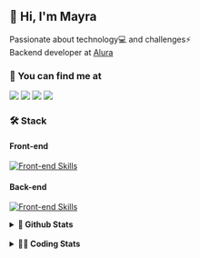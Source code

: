 ## 👋 Hi, I'm Mayra

Passionate about technology💻 and challenges⚡  
Backend developer at [Alura](https://www.alura.com.br)   

### 💬 You can find me at

<a href="https://mayra.dev" target="_blank" rel="noopener"><img src="https://img.shields.io/badge/-mayra.dev-005FED?style=flat&logo=Google-chrome&logoColor=white"/></a>
<a href="https://linkedin.com/in/mayraamaral" target="_blank" rel="noopener"><img src="https://img.shields.io/badge/-/mayraamaral-0077B5?style=flat&logo=Linkedin&logoColor=white"/></a>
<a href="mailto:mayra@mayra.dev" target="_blank" rel="noopener"><img src="https://img.shields.io/badge/-mayra@mayra.dev-D14836?style=flat&logo=Gmail&logoColor=white"/></a>
<a href="" target="_blank" rel="noopener"><img src="https://img.shields.io/badge/-mayraamaral-7289DA?style=flat&logo=Discord&logoColor=white"/></a>

### 🛠️ Stack
#### Front-end

[![Front-end Skills](https://skillicons.dev/icons?i=react,next,angular,redux,styledcomponents,html,css,sass,js,ts,figma)](https://skillicons.dev)
#### Back-end

[![Front-end Skills](https://skillicons.dev/icons?i=java,spring,hibernate,aws,idea,postgres,mysql,git,linux,bash,nodejs,docker,kubernetes,jenkins)](https://skillicons.dev)


<details>
    <summary><strong>📌 Github Stats</strong></summary>
    <br />
    <div align="center">
        <table>
      <td><img height="160em" src="https://github-readme-stats.vercel.app/api?username=mayraamaral&show_icons=true&theme=algolia&hide_border=true&hide=stars&count_private=true" alt="Readme stats"></td>
      <td><img height="160em" src="https://github-readme-stats.vercel.app/api/top-langs/?username=mayraamaral&&layout=compact&&theme=algolia&hide_border=true&langs_count=6" alt="Language stats"></td>
       </table>
  </div> 
    

  <p align="center">
    <img src="https://github-readme-streak-stats.herokuapp.com?user=mayraamaral&theme=dark&hide_border=true&date_format=j%20M%5B%20Y%5D&locale=pt-br&background=050F2C&ring=0195DD&fire=23AA7D&currStreakLabel=23AA7D" alt="Streak stats">
  </p> 
</details>

<br />

<details>
  <summary><strong>👩‍💻 Coding Stats</strong></summary>
  <br />
  
  <!--START_SECTION:waka-->
![Code Time](http://img.shields.io/badge/Code%20Time-603%20hrs%2035%20mins-blue)

**🐱 My GitHub Data** 

> 📦 588.2 kB Used in GitHub's Storage 
 > 
> 🏆 954 Contributions in the Year 2024
 > 
> 🚫 Not Opted to Hire
 > 
> 📜 61 Public Repositories 
 > 
> 🔑 33 Private Repositories 
 > 
**I'm an Early 🐤** 

```text
🌞 Morning                7597 commits        ██████░░░░░░░░░░░░░░░░░░░   22.79 % 
🌆 Daytime                21242 commits       ████████████████░░░░░░░░░   63.71 % 
🌃 Evening                4227 commits        ███░░░░░░░░░░░░░░░░░░░░░░   12.68 % 
🌙 Night                  276 commits         ░░░░░░░░░░░░░░░░░░░░░░░░░   00.83 % 
```
📅 **I'm Most Productive on Wednesday** 

```text
Monday                   5396 commits        ████░░░░░░░░░░░░░░░░░░░░░   16.18 % 
Tuesday                  3914 commits        ███░░░░░░░░░░░░░░░░░░░░░░   11.74 % 
Wednesday                11513 commits       █████████░░░░░░░░░░░░░░░░   34.53 % 
Thursday                 7359 commits        ██████░░░░░░░░░░░░░░░░░░░   22.07 % 
Friday                   4437 commits        ███░░░░░░░░░░░░░░░░░░░░░░   13.31 % 
Saturday                 304 commits         ░░░░░░░░░░░░░░░░░░░░░░░░░   00.91 % 
Sunday                   419 commits         ░░░░░░░░░░░░░░░░░░░░░░░░░   01.26 % 
```


📊 **This Week I Spent My Time On** 

```text
🕑︎ Time Zone: America/Sao_Paulo

💬 Programming Languages: 
Java                     1 hr 50 mins        ████████░░░░░░░░░░░░░░░░░   32.36 % 
CSS                      1 hr 33 mins        ███████░░░░░░░░░░░░░░░░░░   27.39 % 
JavaScript               50 mins             ████░░░░░░░░░░░░░░░░░░░░░   14.73 % 
TypeScript               41 mins             ███░░░░░░░░░░░░░░░░░░░░░░   12.01 % 
SQL                      17 mins             █░░░░░░░░░░░░░░░░░░░░░░░░   05.03 % 

🔥 Editors: 
IntelliJ IDEA            4 hrs 42 mins       █████████████████████░░░░   82.60 % 
VS Code                  59 mins             ████░░░░░░░░░░░░░░░░░░░░░   17.40 % 

💻 Operating System: 
Linux                    5 hrs 42 mins       █████████████████████████   100.00 % 
```

**I Mostly Code in Java** 

```text
Java                     123 repos           ███████░░░░░░░░░░░░░░░░░░   27.89 % 
JavaScript               101 repos           ██████░░░░░░░░░░░░░░░░░░░   22.90 % 
TypeScript               83 repos            █████░░░░░░░░░░░░░░░░░░░░   18.82 % 
Python                   2 repos             ░░░░░░░░░░░░░░░░░░░░░░░░░   00.45 % 
Dockerfile               1 repo              ░░░░░░░░░░░░░░░░░░░░░░░░░   00.23 % 
```




 Last Updated on 26/10/2024 19:10:13 UTC
<!--END_SECTION:waka-->

</details>
